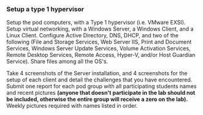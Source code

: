 ### Setup a type 1 hypervisor

Setup the pod computers, with a Type 1 hypervisor (i.e. VMware EXSI). Setup virtual networking, with a Windows Server, a Windows Client, and a Linux Client. Configure Active Directory, DNS, DHCP, and two of the following (File and Storage Services, Web Server IIS, Print and Document Services, Windows Server Update Services, Volume Activation Services, Remote Desktop Services, Remote Access, Hyper-V, and/or Host Guardian Service). Share files among all the OS's.

Take 4 screenshots of the Server installation, and 4 screenshots for the setup of each client and detail the challenges that you have encountered. Submit one report for each pod group with all participating students names and recent pictures **(anyone that doesn't participate in the lab should not be included, otherwise the entire group will receive a zero on the lab).** Weekly pictures required with names listed in order.
